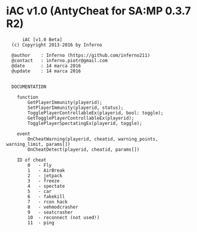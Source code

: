 # iAC v1.0 (AntyCheat for SA:MP 0.3.7 R2)

          iAC [v1.0 Beta]
      (c) Copyright 2013-2016 by Inferno
 
	  @author    : Inferno (https://github.com/inferno211)
	  @contact 	 : inferno.piotr@gmail.com
	  @date      : 14 marca 2016
	  @update    : 14 marca 2016


	  DOCUMENTATION

	  	function
	  		GetPlayerImmunity(playerid);
	  		SetPlayerImmunity(playerid, status);
	  		TogglePlayerControllableEx(playerid, bool: toggle);
	  		GetTogglePlayerControllableEx(playerid);
	  		TogglePlayerSpectatingEx(playerid, toggle);

		event
			OnCheatWarning(playerid, cheatid, warning_points, warning_limit, params[])
			OnCheatDetect(playerid, cheatid, params[])

		ID of cheat
			0 	- Fly
			1 	- AirBreak
			2 	- jetpack
			3 	- freeze
			4 	- spectate
			5 	- car
			6 	- fakekill
			7 	- rcon hack
			8 	- vehmodcrasher
			9 	- seatcrasher
  			10 	- reconnect (not used!)
  			11 	- ping
